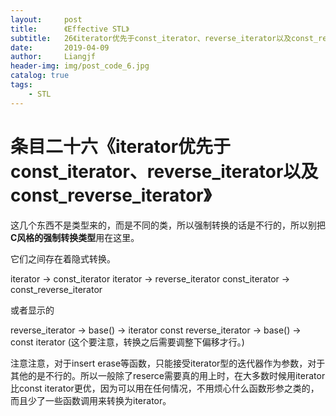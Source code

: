 ```yaml
---
layout:     post                  
title:      《Effective STL》         
subtitle:   26《iterator优先于const_iterator、reverse_iterator以及const_reverse_iterator》
date:       2019-04-09          
author:     Liangjf                  
header-img: img/post_code_6.jpg
catalog: true                      
tags:                       
    - STL
---
```


# 条目二十六《iterator优先于const_iterator、reverse_iterator以及const_reverse_iterator》

这几个东西不是类型来的，而是不同的类，所以强制转换的话是不行的，所以别把**C风格的强制转换类型**用在这里。

它们之间存在着隐式转换。

iterator -> const_iterator
iterator -> reverse_iterator 
const_iterator -> const_reverse_iterator

或者显示的

reverse_iterator  -> base() -> iterator
const reverse_iterator  -> base() -> const iterator (这个要注意，转换之后需要调整下偏移才行。)

注意注意，对于insert   erase等函数，只能接受iterator型的迭代器作为参数，对于其他的是不行的。所以一般除了reserce需要真的用上时，在大多数时候用iterator比const iterator更优，因为可以用在任何情况，不用烦心什么函数形参之类的，而且少了一些函数调用来转换为iterator。
